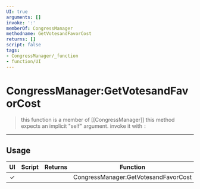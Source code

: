 ```yaml
---
UI: true
arguments: []
invoke: ':'
memberOf: CongressManager
methodname: GetVotesandFavorCost
returns: []
script: false
tags:
- CongressManager/_function
- function/UI
---
```

# CongressManager:GetVotesandFavorCost
> this function is a member of [[CongressManager]]
> this method expects an implicit "self" argument. invoke it with `:`
-----
## Usage
|  UI | Script | Returns | Function | Arguments |
|:---:|:------:|-------:|:--------:|:---------|
|✓| ||CongressManager:GetVotesandFavorCost||
